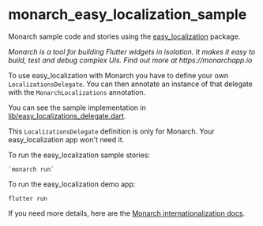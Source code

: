 # monarch_easy_localization_sample

Monarch sample code and stories using the [easy_localization](https://github.com/aissat/easy_localization) package.

_Monarch is a tool for building Flutter widgets in isolation. It makes it easy to build, test and debug complex UIs. Find out more at https://monarchapp.io_

To use easy_localization with Monarch you have to define your own `LocalizationsDelegate`. You can then annotate an instance of that delegate with the `MonarchLocalizations` annotation.

You can see the sample implementation in [lib/easy_localizations_delegate.dart](lib/easy_localizations_delegate.dart).

This `LocalizationsDelegate` definition is only for Monarch. Your easy_localization app won't need it.

To run the easy_localization sample stories:
```
`monarch run`
```

To run the easy_localization demo app:
```
flutter run
```

If you need more details, here are the [Monarch internationalization docs](https://monarchapp.io/docs/internationalization).